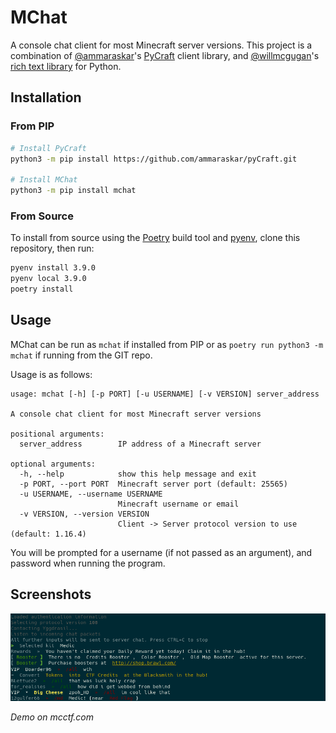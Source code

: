 # MChat

A console chat client for most Minecraft server versions. This project is a combination of [@ammaraskar](https://github.com/ammaraskar)'s [PyCraft](https://github.com/ammaraskar/pyCraft) client library, and [@willmcgugan](https://github.com/willmcgugan)'s [rich text library](https://github.com/willmcgugan/rich) for Python.

## Installation

### From PIP

```sh
# Install PyCraft
python3 -m pip install https://github.com/ammaraskar/pyCraft.git

# Install MChat
python3 -m pip install mchat
```

### From Source

To install from source using the [Poetry](https://python-poetry.org/) build tool and [pyenv](https://github.com/pyenv/pyenv), clone this repository, then run:

```sh
pyenv install 3.9.0
pyenv local 3.9.0
poetry install
```

## Usage

MChat can be run as `mchat` if installed from PIP or as `poetry run python3 -m mchat` if running from the GIT repo.

Usage is as follows:

```text
usage: mchat [-h] [-p PORT] [-u USERNAME] [-v VERSION] server_address

A console chat client for most Minecraft server versions

positional arguments:
  server_address        IP address of a Minecraft server

optional arguments:
  -h, --help            show this help message and exit
  -p PORT, --port PORT  Minecraft server port (default: 25565)
  -u USERNAME, --username USERNAME
                        Minecraft username or email
  -v VERSION, --version VERSION
                        Client -> Server protocol version to use (default: 1.16.4)
```

You will be prompted for a username (if not passed as an argument), and password when running the program.

## Screenshots

![Demo on mcctf.com](./demo.png)

*Demo on mcctf.com*
